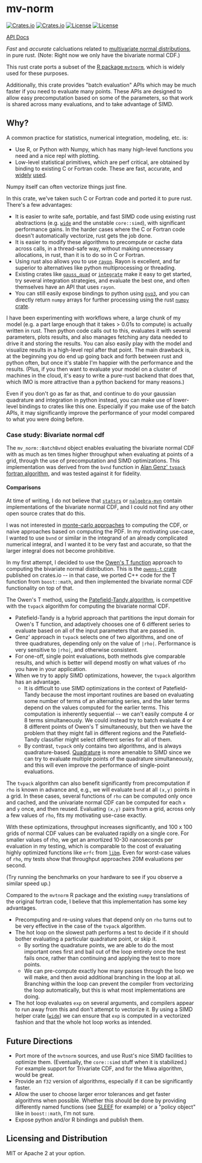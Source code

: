 # mv-norm

[![Crates.io](https://img.shields.io/crates/v/mv-norm?style=flat-square)](https://crates.io/crates/mv-norm)
[![Crates.io](https://img.shields.io/crates/d/mv-norm?style=flat-square)](https://crates.io/crates/mv-norm)
[![License](https://img.shields.io/badge/license-Apache%202.0-blue?style=flat-square)](LICENSE-APACHE)
[![License](https://img.shields.io/badge/license-MIT-blue?style=flat-square)](LICENSE-MIT)

[API Docs](https://docs.rs/mv-norm/latest)

*Fast* and *accurate* calcluations related to [multivariate normal distributions](https://en.wikipedia.org/wiki/Multivariate_normal_distribution), in pure rust. (Note: Right now we only have the bivariate normal CDF.)

This rust crate ports a subset of the [R package `mvtnorm`](https://cran.r-project.org/web/packages/mvtnorm/mvtnorm.pdf), which is
widely used for these purposes.

Additionally, this crate provides "batch evaluation" APIs which may be much faster if you need to evaluate many points. These APIs are designed to allow easy precomputation based on some of the parameters, so that work is shared across many evaluations, and to take advantage of SIMD.

## Why?

A common practice for statistics, numerical integration, modeling, etc. is:

* Use R, or Python with Numpy, which has many high-level functions you need and a nice repl with plotting.
* Low-level statistical primitives, which are perf critical, are obtained by binding to existing C or Fortran code. These are fast, accurate, and [widely](https://cran.r-project.org/web/packages/mvtnorm/index.html) [used](https://github.com/SebastienMarmin/torch-mvnorm).

Numpy itself can often vectorize things just fine.

In this crate, we've taken such C or Fortran code and ported it to pure rust. There's a few advantages:

* It is easier to write safe, portable, and fast SIMD code using existing rust abstractions (e.g. [`wide`](https://crates.io/crates/wide) and the unstable `core::simd`), with significant performance gains. In the harder cases where the C or Fortran code doesn't automatically vectorize, rust gets the job done.
* It is easier to modify these algorithms to precompute or cache data across calls, in a thread-safe way, without making unnecessary allocations, in rust, than it is to do so in C or Fortran.
* Using rust also allows you to use [`rayon`](https://docs.rs/rayon/latest/rayon/). Rayon is excellent, and far superior to alternatives like python multiprocessing or threading.
* Existing crates like [`gauss_quad`](https://crates.io/crates/gauss-quad) or [`integrate`](https://crates.io/crates/integrate) make it easy to get started, try several integration strategies, and evaluate the best one, and often themselves have an API that uses `rayon`.
* You can still easily expose bindings to python using [`pyo3`](https://docs.rs/pyo3/latest/pyo3/), and you can directly return `numpy` arrays for further processing using the rust [`numpy` crate](https://docs.rs/numpy/latest/numpy/).

I have been experimenting with workflows where, a large chunk of my model (e.g. a part large enough that it takes > 0.01s to compute) is actually written in rust. Then python code calls out to this, evaluates it with several parameters, plots results, and also manages fetching any data needed to drive it and storing the results. You can also easily play with the model and visualize results in a high-level repl after that point. The main drawback is, at the beginning you do end up going back and forth between rust and python often, but once it's stable I'm happier with the performance and the results. (Plus, if you then want to evaluate your model on a cluster of machines in the cloud, it's easy to write a pure-rust backend that does that, which IMO is more attractive than a python backend for many reasons.)

Even if you don't go as far as that, and continue to do your gaussian quadrature and integration in python instead, you can make use of lower-level bindings to crates like this one. Especially if you make use of the batch APIs, it may significantly improve the performance of your model compared to what you were doing before.

### Case study: Bivariate normal cdf

The `mv_norm::BatchBvnd` object enables evaluating the bivariate normal CDF with as much as ten times higher
throughput when evaluating at points of a grid, through the use of precomputation and SIMD optimizations. This implementation was derived
from the `bvnd` function in [Alan Genz' `tvpack` fortran algorithm](https://github.com/cran/mvtnorm/blob/67d734c947eb10fbfa9d3431ba6a7d47241be58c/src/tvpack.f#L514), and was tested against it for fidelity.

#### Comparisons

At time of writing, I do not believe that [`statsrs`](https://crates.io/crates/statrs) or [`nalgebra-mvn`](https://crates.io/crates/nalgebra-mvn) contain implementations of the bivariate normal CDF,
and I could not find any other open source crates that do this.

I was not interested in [monte-carlo approaches](https://github.com/scipy/scipy/blob/6dbfa8c1463e33129cff2dabb01b67174a9bdf32/scipy/stats/_qmvnt.py#L146) to computing the CDF, or naive approaches based on computing the PDF.
In my motivating use-case, I wanted to use `bvnd` or similar in the integrand of an already complicated numerical integral,
and I wanted it to be very fast and accurate, so that the larger integral does not become prohibitive.

In my first attempt, I decided to use the [Owen's T function](https://en.wikipedia.org/wiki/Owen%27s_T_function) approach to computing the bivariate normal distribution.
This is the [`owens-t` crate](https://crates.io/crates/owens-t) published on crates.io -- in that case, we ported
C++ code for the T function from `boost::math`, and then implemented the bivariate normal CDF functionality on top of that.

The Owen's T method, using the [Patefield-Tandy algorithm](https://www.jstatsoft.org/article/view/v005i05), is competitive with the `tvpack` algorithm for computing the bivariate normal CDF.

* Patefield-Tandy is a hybrid approach that partitions the input domain for Owen's T function, and adaptively chooses one of 6 different series to evaluate based on all of the input parameters that are passed in.
* Genz' approach in `tvpack` selects one of two algorithms, and one of three quadratures, depending only on the value of `|rho|`. Performance is very sensitive to `|rho|`, and otherwise consistent.
* For one-off, single point evaluations, both methods give comparable results, and which is better will depend mostly on what values of `rho` you have in your application.
* When we try to apply SIMD optimizations, however, the `tvpack` algorithm has an advantage.
   * It is difficult to use SIMD optimizations in the context of Patefield-Tandy because the most important routines are based on evaluating some number of terms of an alternating series, and the later terms depend on the values computed for the earlier terms. This computation is inherently sequential -- we can't easily compute 4 or 8 terms simultaneously. We could instead try to batch evaluate 4 or 8 different points of Owen's T simultaneously, but then we have the problem that they might fall in different regions and the Patefield-Tandy classifier might select different series for all of them.
   * By contrast, `tvpack` only contains two algorithms, and is always quadrature-based. [Quadrature](https://en.wikipedia.org/wiki/Gaussian_quadrature) is more amenable to SIMD since we can try to evaluate multiple points of the quadrature simultaneously, and this will even improve the performance of single-point evaluations.

The `tvpack` algorithm can also benefit significantly from precomputation if `rho` is known in advance and, e.g., we will evaluate `bvnd` at all `(x,y)` points in a grid. In these cases, several functions of `rho` can be computed only once and cached, and the univariate normal CDF can be computed for each `x` and `y` once, and then reused. Evaluating `(x,y)` pairs from a grid, across only a few values of `rho`, fits my motivating use-case exactly.

With these optimizations, throughput increases significantly, and 100 x 100 grids of normal CDF values can be evaluated rapidly on a single core. For smaller values of rho, we get an amortized 10-30 nanoseconds per evaluation in my testing, which is comparable to the cost of evaluating highly optimized functions like `erfc` from [`libm`](https://crates.io/crates/libm). Even for worst-case values of `rho`, my tests show that throughput approaches 20M evaluations per second.

(Try running the benchmarks on your hardware to see if you observe a similar speed up.)

Compared to the `mvtnorm` R package and the existing `numpy` translations of the original fortran code, I believe that this implementation has some key advantages.

* Precomputing and re-using values that depend only on `rho` turns out to be very effective in the case of the `tvpack` algorithm.
* The hot loop on the slowest path performs a test to decide if it should bother evaluating a particular quadrature point, or skip it.
  * By sorting the quadrature points, we are able to do the most important ones first and bail out of the loop entirely once the test fails once, rather than continuing and applying the test to more points.
  * We can pre-compute exactly how many passes through the loop we will make, and then avoid additional branching in the loop at all. Branching within the loop can prevent the compiler from vectorizing the loop automatically, but this is what most implementations are doing.
* The hot loop evaluates `exp` on several arguments, and compilers appear to run away from this and don't attempt to vectorize it. By using a SIMD helper crate ([`wide`](https://crates.io/crates/wide)) we can ensure that `exp` is computed in a vectorized fashion and that the whole hot loop works as intended.

## Future Directions

* Port more of the `mvtnorm` sources, and use Rust's nice SIMD facilities to optimize them. (Eventually, the `core::simd` stuff when it is stabilized.) For example support for Trivariate CDF, and for the Miwa algorithm, would be great.
* Provide an `f32` version of algorithms, especially if it can be significantly faster.
* Allow the user to choose larger error tolerances and get faster algorithms when possible.
  Whether this should be done by providing differently named functions (see [SLEEF](https://docs.rs/sleef/latest/sleef/f64x/index.html) for example) or a "policy object" like in `boost::math`, I'm not sure.
* Expose python and/or R bindings and publish them.

## Licensing and Distribution

MIT or Apache 2 at your option.

